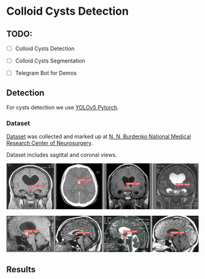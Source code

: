 # Colloid Cysts Detection 

## TODO:

- [ ] Colloid Cysts Detection

- [ ] Colloid Cysts Segmentation

- [ ] Telegram Bot for Demos

## Detection

For cysts detection we use [YOLOv5 Pytorch](https://github.com/ultralytics/yolov5).

### Dataset 

[Dataset](https://drive.google.com/drive/u/1/folders/10p8fvmVNDhnOUbO3YDSkcO3wrtJThYAj) was collected and marked up at [N. N. Burdenko National Medical Research Center of Neurosurgery](https://www.nsi.ru/). 

Dataset includes sagittal and coronal views. 

![Coronal view](https://github.com/izvarinanat/colloid_cysts_detection/blob/main/image_2021-07-11_00-14-16.png)


![Saggital view](https://github.com/izvarinanat/colloid_cysts_detection/blob/main/image_2021-07-11_00-18-01.png)

## Results
